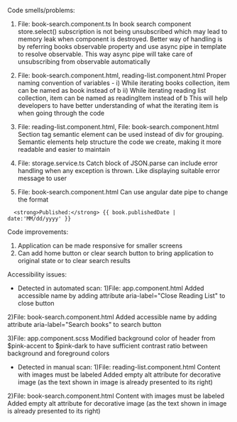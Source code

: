 Code smells/problems:
1) File: book-search.component.ts
In book search component store.select() subscription is not being unsubscribed which may lead to memory leak when component is destroyed. 
Better way of handling is by referring books observable property and use async pipe in template to resolve observable.
This way async pipe will take care of unsubscribing from observable automatically

2) File: book-search.component.html, reading-list.component.html
Proper naming convention of variables - 
i) While iterating books collection, item can be named as book instead of b
ii) While iterating reading list collection, item can be named as readingItem instead of b 
This will help developers to have better understanding of what the iterating item is when going through the code

3) File: reading-list.component.html, File: book-search.component.html
Section tag semantic element can be used instead of div for grouping.
Semantic elements help structure the code we create, making it more readable and easier to maintain

4) File: storage.service.ts
Catch block of JSON.parse can include error handling when any exception is thrown. Like displaying suitable error message to user

5) File: book-search.component.html
Can use angular date pipe to change the format
```
  <strong>Published:</strong> {{ book.publishedDate | date:'MM/dd/yyyy' }}
```

Code improvements:
1) Application can be made responsive for smaller screens
2) Can add home button or clear search button to bring application to original state or to clear search results


Accessibility issues:
- Detected in automated scan:
1)File: app.component.html
Added accessible name by adding attribute aria-label="Close Reading List" to close button

2)File: book-search.component.html
Added accessible name by adding attribute aria-label="Search books" to search button

3)File: app.component.scss
Modified background color of header from $pink-accent to $pink-dark to have sufficient contrast ratio between background and foreground colors

- Detected in manual scan:
1)File: reading-list.component.html
Content with images must be labeled
Added empty alt attribute for decorative image (as the text shown in image is already presented to its right)

2)File: book-search.component.html
Content with images must be labeled
Added empty alt attribute for decorative image (as the text shown in image is already presented to its right)
